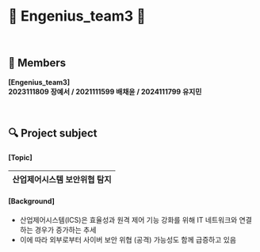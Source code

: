 # 🔗 Engenius_team3 🔗

&nbsp;

## 👥 Members
**[Engenius_team3]** <br/>
**2023111809 장예서 / 2021111599 배채윤 / 2024111799 유지민**

&nbsp;

## 🔍 Project subject

#### [Topic]
|산업제어시스템 보안위협 탐지|
|-----|

#### [Background]
- 산업제어시스템(ICS)은 효율성과 원격 제어 기능 강화를 위해 IT 네트워크와 연결하는 경우가 증가하는 추세
- 이에 따라 외부로부터 사이버 보안 위협 (공격) 가능성도 함께 급증하고 있음
